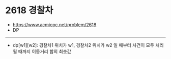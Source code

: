 # 2618 경찰차

- https://www.acmicpc.net/problem/2618
- DP
---
- dp[w1][w2]: 경찰차1 위치가 w1, 경찰차2 위치가 w2 일 때부터 사건이 모두 처리될 때까지 이동거리 합의 최솟값
